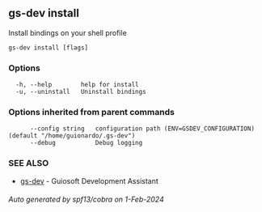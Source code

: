 ## gs-dev install

Install bindings on your shell profile

```
gs-dev install [flags]
```

### Options

```
  -h, --help        help for install
  -u, --uninstall   Uninstall bindings
```

### Options inherited from parent commands

```
      --config string   configuration path (ENV=GSDEV_CONFIGURATION) (default "/home/guionardo/.gs-dev")
      --debug           Debug logging
```

### SEE ALSO

* [gs-dev](gs-dev.md)	 - Guiosoft Development Assistant

###### Auto generated by spf13/cobra on 1-Feb-2024
